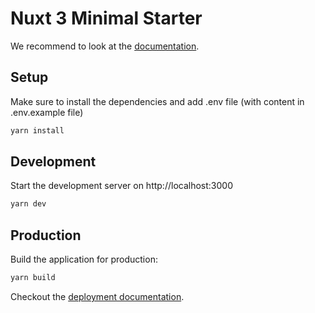 # Nuxt 3 Minimal Starter

We recommend to look at the [documentation](https://v3.nuxtjs.org).

## Setup

Make sure to install the dependencies and add .env file (with content in .env.example file)

```bash
yarn install
```

## Development

Start the development server on http://localhost:3000

```bash
yarn dev
```

## Production

Build the application for production:

```bash
yarn build
```

Checkout the [deployment documentation](https://nuxt.com/docs/getting-started/deployment).